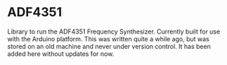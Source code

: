 # ADF4351
Library to run the ADF4351 Frequency Synthesizer. Currently built for use with the Arduino platform. This was written quite a while ago, but was stored on an old machine and never under version control. It has been added here without updates for now.
